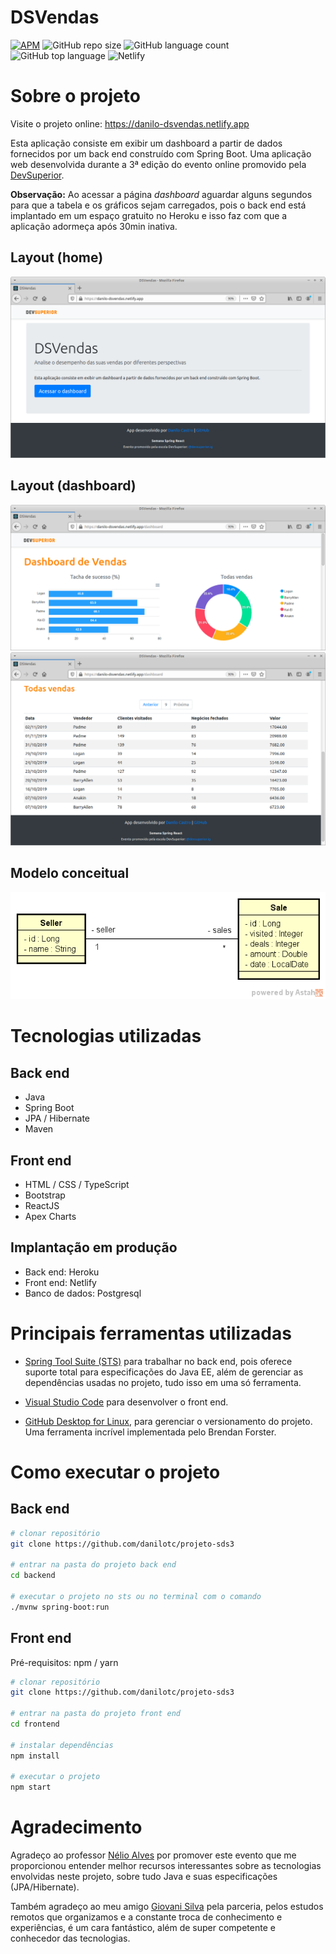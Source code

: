 # DSVendas
 [![APM](https://img.shields.io/apm/l/react?label=Licen%C3%A7a&style=flat-square)](https://github.com/danilotc/projeto-sds3/blob/master/LICENSE) ![GitHub repo size](https://img.shields.io/github/repo-size/danilotc/projeto-sds3?label=Tamanho%20reposit%C3%B3rio&style=flat-square) 
 ![GitHub language count](https://img.shields.io/github/languages/count/danilotc/projeto-sds3?label=Linguagens&style=flat-square) 
 ![GitHub top language](https://img.shields.io/github/languages/top/danilotc/projeto-sds3?logo=Java&style=flat-square) 
 ![Netlify](https://img.shields.io/netlify/31c2ce77-d0e5-49c8-b369-4a4a8586aa14?label=Netlify&style=flat-square)

# Sobre o projeto

Visite o projeto online: https://danilo-dsvendas.netlify.app

Esta aplicação consiste em exibir um dashboard a partir de dados fornecidos por um back end construído com Spring Boot. Uma aplicação web desenvolvida durante a 3ª edição do evento online promovido pela [DevSuperior](https://devsuperior.com "Site da DevSuperior").

**Observação:** Ao acessar a página *dashboard* aguardar alguns segundos para que a tabela e os gráficos sejam carregados, pois o back end está implantado em um espaço gratuito no Heroku e isso faz com que a aplicação adormeça após 30min inativa.

## Layout (home)
![Web Home](https://raw.githubusercontent.com/DaniloTC/assets/master/sds3-home.png)
## Layout (dashboard)
![Web Graphs](https://raw.githubusercontent.com/DaniloTC/assets/master/sds3-graphs.png)
![Web Table](https://raw.githubusercontent.com/DaniloTC/assets/master/sds3-table.png)
## Modelo conceitual
![Modelo Conceitual](https://raw.githubusercontent.com/devsuperior/bds-assets/main/sds/sds3-mc.png)

# Tecnologias utilizadas
## Back end
- Java
- Spring Boot
- JPA / Hibernate
- Maven

## Front end
- HTML / CSS / TypeScript
- Bootstrap
- ReactJS
- Apex Charts

## Implantação em produção
- Back end: Heroku
- Front end: Netlify
- Banco de dados: Postgresql

# Principais ferramentas utilizadas
- [Spring Tool Suite (STS)](https://spring.io/tools) para trabalhar no back end, pois oferece suporte total para especificações do Java EE, além de gerenciar as dependências usadas no projeto, tudo isso em uma só ferramenta.

- [Visual Studio Code](https://code.visualstudio.com/) para desenvolver o front end.

- [GitHub Desktop for Linux](https://github.com/shiftkey/desktop), para gerenciar o versionamento do projeto. Uma ferramenta incrível implementada pelo Brendan Forster.

# Como executar o projeto

## Back end

```bash
# clonar repositório
git clone https://github.com/danilotc/projeto-sds3

# entrar na pasta do projeto back end
cd backend

# executar o projeto no sts ou no terminal com o comando
./mvnw spring-boot:run
```

## Front end
Pré-requisitos: npm / yarn

```bash
# clonar repositório
git clone https://github.com/danilotc/projeto-sds3

# entrar na pasta do projeto front end
cd frontend

# instalar dependências
npm install

# executar o projeto
npm start
```
# Agradecimento

Agradeço ao  professor [Nélio Alves](https://github.com/acenelio) por promover este evento que me proporcionou entender melhor recursos interessantes sobre as tecnologias envolvidas neste projeto, sobre tudo Java e suas especificações (JPA/Hibernate).

Também agradeço ao meu amigo  [Giovani Silva](https://github.com/giovani-silva1) pela parceria, pelos estudos remotos que organizamos e a constante troca de conhecimento e experiências, é um cara fantástico, além de super competente e conhecedor das tecnologias.
